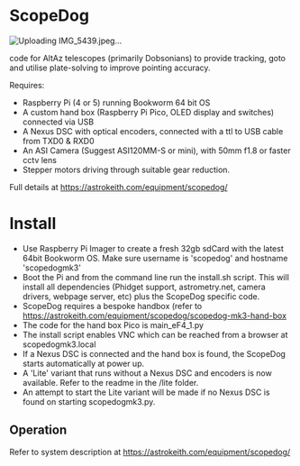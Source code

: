 # ScopeDog

![Uploading IMG_5439.jpeg…]()

code for AltAz telescopes (primarily Dobsonians) to provide tracking, goto and utilise plate-solving to improve pointing accuracy.

Requires:
- Raspberry Pi (4 or 5) running Bookworm 64 bit OS
- A custom hand box (Raspberry Pi Pico, OLED display and switches) connected via USB
- A Nexus DSC with optical encoders, connected with a ttl to USB cable from TXD0 & RXD0
- An ASI Camera (Suggest ASI120MM-S or mini), with 50mm f1.8 or faster cctv lens
- Stepper motors driving through suitable gear reduction.

Full details at [
](https://astrokeith.com/equipment/scopedog/)https://astrokeith.com/equipment/scopedog/

# Install
- Use Raspberry Pi Imager to create a fresh 32gb sdCard with the latest 64bit Bookworm OS. Make sure username is 'scopedog' and hostname 'scopedogmk3'
- Boot the Pi and from the command line run the install.sh script. This will install all dependencies (Phidget support, astrometry.net, camera drivers, webpage server, etc) plus the ScopeDog specific code.
- ScopeDog requires a bespoke handbox (refer to [
](https://astrokeith.com/equipment/scopedog/scopedog-mk3-hand-box)https://astrokeith.com/equipment/scopedog/scopedog-mk3-hand-box
- The code for the hand box Pico is main_eF4_1.py
- The install script enables VNC which can be reached from a browser at scopedogmk3.local
- If a Nexus DSC is connected and the hand box is found, the ScopeDog starts automatically at power up.
- A 'Lite' variant that runs without a Nexus DSC and encoders is now available. Refer to the readme in the /lite folder.
- An attempt to start the Lite variant will be made if no Nexus DSC is found on starting scopedogmk3.py.
  
## Operation
Refer to system description at  [
](https://astrokeith.com/equipment/scopedog/)https://astrokeith.com/equipment/scopedog/


